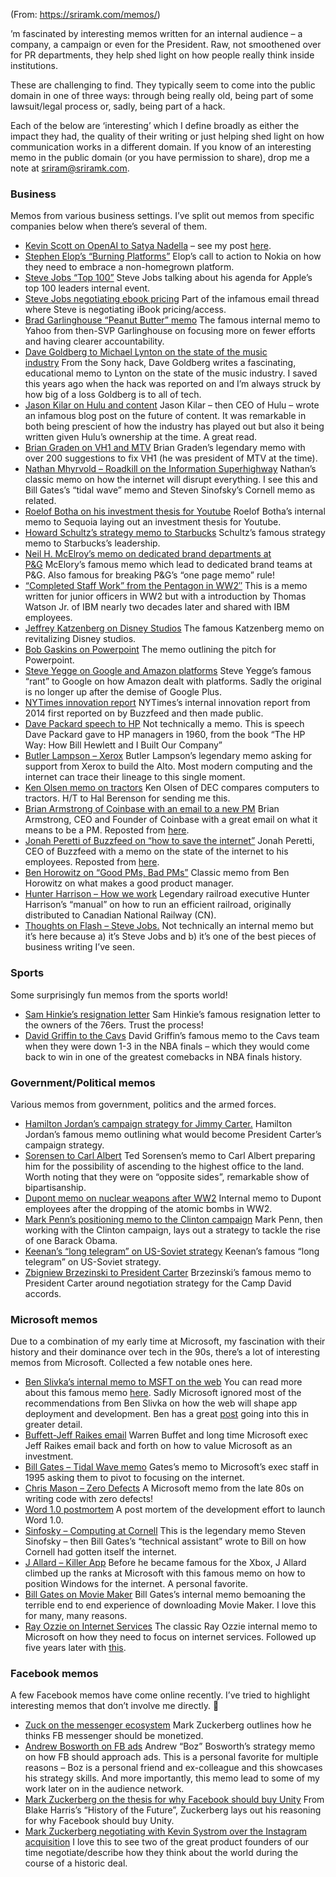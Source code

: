 (From: https://sriramk.com/memos/)

’m fascinated by interesting memos written for an internal audience – a company, a campaign or even for the President. Raw, not smoothened over for PR departments, they help shed light on how people really think inside institutions.

These are challenging to find. They typically seem to come into the public domain in one of three ways: through being really old, being part of some lawsuit/legal process or, sadly, being part of a hack.

Each of the below are ‘interesting’ which I define broadly as either the impact they had, the quality of their writing or just helping shed light on how communication works in a different domain. If you know of an interesting memo in the public domain (or you have permission to share), drop me a note at [sriram@sriramk.com](mailto:sriram@sriramk.com).

### Business

Memos from various business settings. I’ve split out memos from specific companies below when there’s several of them.

- [Kevin Scott on OpenAI to Satya Nadella](https://sriramk.com/wp-content/uploads/2024/05/Kevin-Scott-to-Satya-Nadella.pdf) – see my post [here](https://sriramk.com/changing-strategy-openai-msft/).
- [Stephen Elop’s “Burning Platforms”](https://sriramk.com/wp-content/uploads/2024/01/elop-burning-platforms.pdf) Elop’s call to action to Nokia on how they need to embrace a non-homegrown platform.
- [Steve Jobs “Top 100”](https://sriramk.com/wp-content/uploads/2024/01/jobs-top-100.pdf) Steve Jobs talking about his agenda for Apple’s top 100 leaders internal event.
- [Steve Jobs negotiating ebook pricing](https://sriramk.com/wp-content/uploads/2024/01/jobs-ibooks.pdf) Part of the infamous email thread where Steve is negotiating iBook pricing/access.
- [Brad Garlinghouse “Peanut Butter” memo](https://sriramk.com/wp-content/uploads/2024/01/garlinghouse-peanut-butter.pdf) The famous internal memo to Yahoo from then-SVP Garlinghouse on focusing more on fewer efforts and having clearer accountability.
- [Dave Goldberg to Michael Lynton on the state of the music industry](https://sriramk.com/wp-content/uploads/2024/01/goldberg-music.pdf) From the Sony hack, Dave Goldberg writes a fascinating, educational memo to Lynton on the state of the music industry. I saved this years ago when the hack was reported on and I’m always struck by how big of a loss Goldberg is to all of tech.
- [Jason Kilar on Hulu and content](https://sriramk.com/wp-content/uploads/2024/01/jason-kilar-hulu.pdf) Jason Kilar – then CEO of Hulu – wrote an infamous blog post on the future of content. It was remarkable in both being prescient of how the industry has played out but also it being written given Hulu’s ownership at the time. A great read.
- [Brian Graden on VH1 and MTV](https://sriramk.com/wp-content/uploads/2024/01/mtv_brian_graden_memo.pdf) Brian Graden’s legendary memo with over 200 suggestions to fix VH1 (he was president of MTV at the time).
- [Nathan Mhyrvold – Roadkill on the Information Superhighway](https://sriramk.com/wp-content/uploads/2024/01/nathan-roadkill.pdf) Nathan’s classic memo on how the internet will disrupt everything. I see this and Bill Gates’s “tidal wave” memo and Steven Sinofsky’s Cornell memo as related.
- [Roelof Botha on his investment thesis for Youtube](https://sriramk.com/wp-content/uploads/2024/01/roelof-youtube.pdf) Roelof Botha’s internal memo to Sequoia laying out an investment thesis for Youtube.
- [Howard Schultz’s strategy memo to Starbucks](https://sriramk.com/wp-content/uploads/2024/01/schultz-strategic.pdf) Schultz’s famous strategy memo to Starbucks’s leadership.
- [Neil H. McElroy’s memo on dedicated brand departments at P&G](https://sriramk.com/wp-content/uploads/2024/01/pg-memo.pdf) McElory’s famous memo which lead to dedicated brand teams at P&G. Also famous for breaking P&G’s “one page memo” rule!
- [“Completed Staff Work” from the Pentagon in WW2″](https://sriramk.com/wp-content/uploads/2024/01/completed-staff-work-thomas-watson-jr-ibm.pdf) This is a memo written for junior officers in WW2 but with a introduction by Thomas Watson Jr. of IBM nearly two decades later and shared with IBM employees.
- [Jeffrey Katzenberg on Disney Studios](https://sriramk.com/wp-content/uploads/2024/01/katzenberg.pdf) The famous Katzenberg memo on revitalizing Disney studios.
- [Bob Gaskins on Powerpoint](https://sriramk.com/wp-content/uploads/2024/01/gaskins-ppt.pdf) The memo outlining the pitch for Powerpoint.
- [Steve Yegge on Google and Amazon platforms](https://sriramk.com/wp-content/uploads/2024/01/yegge.pdf) Steve Yegge’s famous “rant” to Google on how Amazon dealt with platforms. Sadly the original is no longer up after the demise of Google Plus.
- [NYTimes innovation report](https://sriramk.com/wp-content/uploads/2024/01/nytimes-innovation-report.pdf) NYTimes’s internal innovation report from 2014 first reported on by Buzzfeed and then made public.
- [Dave Packard speech to HP](https://sriramk.com/wp-content/uploads/2024/01/packard.pdf) Not technically a memo. This is speech Dave Packard gave to HP managers in 1960, from the book “The HP Way: How Bill Hewlett and I Built Our Company”
- [Butler Lampson – Xerox](https://sriramk.com/wp-content/uploads/2024/01/butler-xerox.pdf) Butler Lampson’s legendary memo asking for support from Xerox to build the Alto. Most modern computing and the internet can trace their lineage to this single moment.
- [Ken Olsen memo on tractors](https://sriramk.com/wp-content/uploads/2024/01/olsen-tractors-and-computers.pdf) Ken Olsen of DEC compares computers to tractors. H/T to Hal Berenson for sending me this.
- [Brian Armstrong of Coinbase with an email to a new PM](https://sriramk.com/wp-content/uploads/2024/01/brian_armstrong_new_pm_letter.pdf) Brian Armstrong, CEO and Founder of Coinbase with a great email on what it means to be a PM. Reposted from [here](https://blog.coinbase.com/a-letter-to-a-new-product-manager-d5d96c228bf4).
- [Jonah Peretti of Buzzfeed on “how to save the internet”](https://sriramk.com/wp-content/uploads/2024/01/jonahp-how-to-save-the-internet.pdf) Jonah Peretti, CEO of Buzzfeed with a memo on the state of the internet to his employees. Reposted from [here](https://www.buzzfeed.com/jonah/how-to-save-the-internet).
- [Ben Horowitz on “Good PMs, Bad PMs”](https://sriramk.com/wp-content/uploads/2024/01/ben_horowitz_good_product_manager_bad_product_manager.pdf) Classic memo from Ben Horowitz on what makes a good product manager.
- [Hunter Harrison – How we work](https://sriramk.com/wp-content/uploads/2024/01/harrison_hunter_how_we_work.pdf) Legendary railroad executive Hunter Harrison’s “manual” on how to run an efficient railroad, originally distributed to Canadian National Railway (CN).
- [Thoughts on Flash – Steve Jobs.](https://sriramk.com/wp-content/uploads/2024/01/jobs-thoughts-on-flash.pdf) Not technically an internal memo but it’s here because a) it’s Steve Jobs and b) it’s one of the best pieces of business writing I’ve seen.

### Sports

Some surprisingly fun memos from the sports world!

- [Sam Hinkie’s resignation letter](https://sriramk.com/wp-content/uploads/2024/01/hinkie.pdf) Sam Hinkie’s famous resignation letter to the owners of the 76ers. Trust the process!
- [David Griffin to the Cavs](https://sriramk.com/wp-content/uploads/2024/01/griffin-cavs.pdf) David Griffin’s famous memo to the Cavs team when they were down 1-3 in the NBA finals – which they would come back to win in one of the greatest comebacks in NBA finals history.

### Government/Political memos

Various memos from government, politics and the armed forces.

- [Hamilton Jordan’s campaign strategy for Jimmy Carter.](https://sriramk.com/wp-content/uploads/2024/01/hamilton_jordan.pdf) Hamilton Jordan’s famous memo outlining what would become President Carter’s campaign strategy.
- [Sorensen to Carl Albert](https://sriramk.com/wp-content/uploads/2024/01/sorensen.pdf) Ted Sorensen’s memo to Carl Albert preparing him for the possibility of ascending to the highest office to the land. Worth noting that they were on “opposite sides”, remarkable show of bipartisanship.
- [Dupont memo on nuclear weapons after WW2](https://sriramk.com/wp-content/uploads/2024/01/chf-dupont-bomb-memo.pdf) Internal memo to Dupont employees after the dropping of the atomic bombs in WW2.
- [Mark Penn’s positioning memo to the Clinton campaign](https://sriramk.com/wp-content/uploads/2024/01/penn-memo.pdf) Mark Penn, then working with the Clinton campaign, lays out a strategy to tackle the rise of one Barack Obama.
- [Keenan’s “long telegram” on US-Soviet strategy](https://sriramk.com/wp-content/uploads/2024/01/the_long_telegram.pdf) Keenan’s famous “long telegram” on US-Soviet strategy.
- [Zbigniew Brzezinski to President Carter](https://sriramk.com/wp-content/uploads/2024/01/brzezinski-carter.pdf) Brzezinski’s famous memo to President Carter around negotiation strategy for the Camp David accords.

### Microsoft memos

Due to a combination of my early time at Microsoft, my fascination with their history and their dominance over tech in the 90s, there’s a lot of interesting memos from Microsoft. Collected a few notable ones here.

- [Ben Slivka’s internal memo to MSFT on the web](https://sriramk.com/wp-content/uploads/2024/01/theweb-msft-benslivka.pdf) You can read more about this famous memo [here](https://benslivka.com/2017/08/15/the-web-is-the-next-platform-5271995/). Sadly Microsoft ignored most of the recommendations from Ben Slivka on how the web will shape app deployment and development. Ben has a great [post](https://benslivka.com/2017/08/15/the-web-is-the-next-platform-5271995/) going into this in greater detail.
- [Buffett-Jeff Raikes email](https://sriramk.com/wp-content/uploads/2024/01/buffettraikesemails.pdf) Warren Buffet and long time Microsoft exec Jeff Raikes email back and forth on how to value Microsoft as an investment.
- [Bill Gates – Tidal Wave memo](https://sriramk.com/wp-content/uploads/2024/01/billgates-tidalwave.pdf) Gates’s memo to Microsoft’s exec staff in 1995 asking them to pivot to focusing on the internet.
- [Chris Mason – Zero Defects](https://sriramk.com/wp-content/uploads/2024/01/zerodef.pdf) A Microsoft memo from the late 80s on writing code with zero defects!
- [Word 1.0 postmortem](https://sriramk.com/wp-content/uploads/2024/01/msft-word-1-0-postmortem.pdf) A post mortem of the development effort to launch Word 1.0.
- [Sinfosky – Computing at Cornell](https://sriramk.com/wp-content/uploads/2024/01/cu-net.pdf) This is the legendary memo Steven Sinofsky – then Bill Gates’s “technical assistant” wrote to Bill on how Cornell had gotten itself the internet.
- [J Allard – Killer App](https://sriramk.com/wp-content/uploads/2024/01/killerapp.pdf) Before he became famous for the Xbox, J Allard climbed up the ranks at Microsoft with this famous memo on how to position Windows for the internet. A personal favorite.
- [Bill Gates on Movie Maker](https://sriramk.com/wp-content/uploads/2024/01/billgates-moviemaker.pdf) Bill Gates’s internal memo bemoaning the terrible end to end experience of downloading Movie Maker. I love this for many, many reasons.
- [Ray Ozzie on Internet Services](https://sriramk.com/wp-content/uploads/2024/01/ray_ozzie_services.pdf) The classic Ray Ozzie internal memo to Microsoft on how they need to focus on internet services. Followed up five years later with [this](https://sriramk.com/wp-content/uploads/2024/01/ray_ozzie_dawn.pdf).

### Facebook memos

A few Facebook memos have come online recently. I’ve tried to highlight interesting memos that don’t involve me directly. 🙂

- [Zuck on the messenger ecosystem](https://sriramk.com/wp-content/uploads/2024/01/zuck-messenger-ecosystem.pdf) Mark Zuckerberg outlines how he thinks FB messenger should be monetized.
- [Andrew Bosworth on FB ads](https://sriramk.com/wp-content/uploads/2024/01/boz-ads-biz.pdf) Andrew “Boz” Bosworth’s strategy memo on how FB should approach ads. This is a personal favorite for multiple reasons – Boz is a personal friend and ex-colleague and this showcases his strategy skills. And more importantly, this memo lead to some of my work later on in the audience network.
- [Mark Zuckerberg on the thesis for why Facebook should buy Unity](https://sriramk.com/wp-content/uploads/2024/01/zuck-unity.pdf) From Blake Harris’s “History of the Future”, Zuckerberg lays out his reasoning for why Facebook should buy Unity.
- [Mark Zuckerberg negotiating with Kevin Systrom over the Instagram acquisition](https://sriramk.com/wp-content/uploads/2024/01/zuck_systrom.pdf) I love this to see two of the great product founders of our time negotiate/describe how they think about the world during the course of a historic deal.